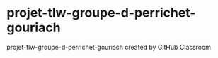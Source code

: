 # projet-tlw-groupe-d-perrichet-gouriach
projet-tlw-groupe-d-perrichet-gouriach created by GitHub Classroom
